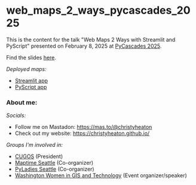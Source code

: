 # web_maps_2_ways_pycascades_2025

This is the content for the talk "Web Maps 2 Ways with Streamlit and PyScript" presented on February 8, 2025 at [PyCascades 2025](https://2025.pycascades.com/).

Find the slides [here](https://docs.google.com/presentation/d/10L9KH3kkFY93qF7rVmwh4_o3WZ1W62D8TGyViBSVL5w/edit?usp=sharing).

*Deployed maps:*
- [Streamlit app](https://christyheaton-web-maps-2-ways-p-streamlitstreamlit-hikes-h7ws2x.streamlit.app/)
- [PyScript app](https://cheaton.pyscriptapps.com/pycascades-2025/latest/)


### About me:

*Socials:*
- Follow me on Mastadon: https://mas.to/@christyheaton
- Check out my website: https://christyheaton.github.io/

*Groups I'm involved in:*
- [CUGOS](https://cugos.org/) (President)
- [Maptime Seattle](https://www.meetup.com/maptimesea/) (Co-organizer)
- [PyLadies Seattle](https://www.meetup.com/seattle-pyladies/) (Co-organizer)
- [Washington Women in GIS and Technology](https://www.wawomeningis.com/) (Event organizer/speaker)